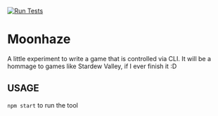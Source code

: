 [![Run Tests](https://github.com/svenfinke/moonhaze/actions/workflows/run-tests.yml/badge.svg)](https://github.com/svenfinke/moonhaze/actions/workflows/run-tests.yml)

# Moonhaze

A little experiment to write a game that is controlled via CLI. It will be a hommage to games like Stardew Valley, if I ever finish it :D

## USAGE

`npm start` to run the tool